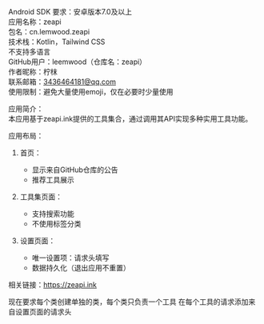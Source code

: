 Android SDK 要求：安卓版本7.0及以上  
应用名称：zeapi  
包名：cn.lemwood.zeapi  
技术栈：Kotlin，Tailwind CSS  
不支持多语言  
GitHub用户：leemwood（仓库名：zeapi）  
作者昵称：柠枺  
联系邮箱：3436464181@qq.com  
使用限制：避免大量使用emoji，仅在必要时少量使用  

应用简介：  
本应用基于zeapi.ink提供的工具集合，通过调用其API实现多种实用工具功能。  

应用布局：  
1. 首页：  
   - 显示来自GitHub仓库的公告  
   - 推荐工具展示  

2. 工具集页面：  
   - 支持搜索功能  
   - 不使用标签分类  

3. 设置页面：  
   - 唯一设置项：请求头填写  
   - 数据持久化（退出应用不重置）  

相关链接：https://zeapi.ink

现在要求每个类创建单独的类，每个类只负责一个工具
在每个工具的请求添加来自设置页面的请求头
